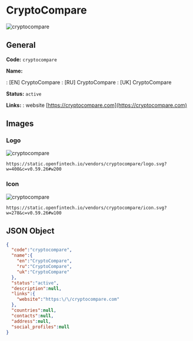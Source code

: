 
# CryptoCompare 
![cryptocompare](https://static.openfintech.io/vendors/cryptocompare/logo.svg?w=400&c=v0.59.26#w200)  

## General 
 
**Code:** `cryptocompare` 
 
**Name:** 
 
:	[EN] CryptoCompare 
:	[RU] CryptoCompare 
:	[UK] CryptoCompare 
 
**Status:** `active` 
 
**Links:** 
: website [https://cryptocompare.com](https://cryptocompare.com) 
 

## Images 

### Logo 
 
![cryptocompare](https://static.openfintech.io/vendors/cryptocompare/logo.svg?w=400&c=v0.59.26#w200)  

```
https://static.openfintech.io/vendors/cryptocompare/logo.svg?w=400&c=v0.59.26#w200
```  

### Icon 
 
![cryptocompare](https://static.openfintech.io/vendors/cryptocompare/icon.svg?w=278&c=v0.59.26#w100)  

```
https://static.openfintech.io/vendors/cryptocompare/icon.svg?w=278&c=v0.59.26#w100
```  

## JSON Object 

```json
{
  "code":"cryptocompare",
  "name":{
    "en":"CryptoCompare",
    "ru":"CryptoCompare",
    "uk":"CryptoCompare"
  },
  "status":"active",
  "description":null,
  "links":{
    "website":"https:\/\/cryptocompare.com"
  },
  "countries":null,
  "contacts":null,
  "address":null,
  "social_profiles":null
}
```  

